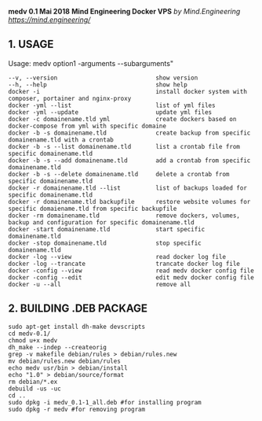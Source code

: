 
**medv 0.1 Mai 2018**
**Mind Engineering Docker VPS**
*by Mind.Engineering*
*https://mind.engineering/*
 
 

 

## 1. USAGE


Usage: medv option1 -arguments --subarguments"

    --v, --version                            show version
    --h, --help                               show help
    docker -i                                 install docker system with composer, portainer and nginx-proxy
	docker -yml --list                        list of yml files
	docker -yml --update                      update yml files
	docker -c domainename.tld yml             create dockers based on docker-compose from yml with specific domaine
	docker -b -s domainename.tld              create backup from specific domainename.tld with a crontab
	docker -b -s --list domainename.tld       list a crontab file from specific domainename.tld
	docker -b -s --add domainename.tld        add a crontab from specific domainename.tld
	docker -b -s --delete domainename.tld     delete a crontab from specific domainename.tld
	docker -r domainename.tld --list          list of backups loaded for specific domainename.tld
	docker -r domainename.tld backupfile      restore website volumes for specific domaiename.tld from specific backupfile
	docker -rm domainename.tld                remove dockers, volumes, backup and configuration for specific domainename.tld
	docker -start domainename.tld             start specific domainename.tld
	docker -stop domainename.tld              stop specific domainename.tld
	docker -log --view                        read docker log file
	docker -log --trancate                    trancate docker log file
	docker -config --view                     read medv docker config file
	docker -config --edit                     edit medv docker config file
	docker -u --all                           remove all


## 2. BUILDING .DEB PACKAGE

    sudo apt-get install dh-make devscripts
    cd medv-0.1/
    chmod u+x medv
    dh_make --indep --createorig
    grep -v makefile debian/rules > debian/rules.new
    mv debian/rules.new debian/rules
    echo medv usr/bin > debian/install
    echo "1.0" > debian/source/format
    rm debian/*.ex
    debuild -us -uc
    cd ..
    sudo dpkg -i medv_0.1-1_all.deb #for installing program
    sudo dpkg -r medv #for removing program
